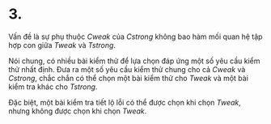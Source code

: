 ﻿# 3.
Vấn đề là sự phụ thuộc *Cweak* của *Cstrong* không bao hàm mối quan hệ tập hợp con
giữa *Tweak* và *Tstrong*. 

Nói chung, có nhiều bài kiểm thử để lựa chọn đáp ứng
một số yêu cầu kiểm thử nhất định. Đưa ra một số yêu cầu kiểm thử chung cho cả *Cweak* và
*Cstrong*, chắc chắn có thể chọn một bài kiểm thử cho *Tweak* và một bài kiểm tra khác cho
*Tstrong*. 

Đặc biệt, một bài kiểm tra tiết lộ lỗi có thể được chọn khi chọn *Tweak*, nhưng
không được chọn khi chọn *Tweak*.